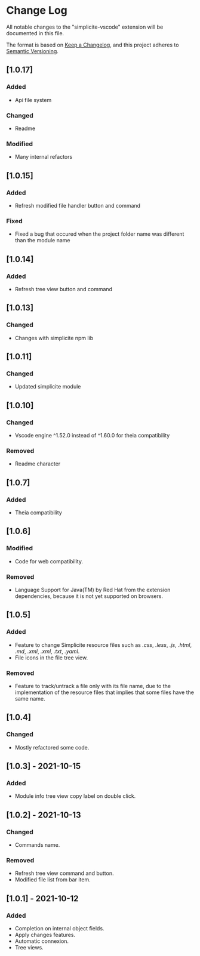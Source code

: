 # Change Log
All notable changes to the "simplicite-vscode" extension will be documented in this file.

The format is based on [Keep a Changelog](https://keepachangelog.com/en/1.0.0/),
and this project adheres to [Semantic Versioning](https://semver.org/spec/v2.0.0.html).

## [1.0.17]
### Added
- Api file system

### Changed
- Readme

### Modified
- Many internal refactors

## [1.0.15]
### Added
- Refresh modified file handler button and command

### Fixed
- Fixed a bug that occured when the project folder name was different than the module name

## [1.0.14]
### Added
- Refresh tree view button and command

## [1.0.13]
### Changed
- Changes with simplicite npm lib

## [1.0.11]
### Changed
- Updated simplicite module

## [1.0.10]
### Changed
- Vscode engine ^1.52.0 instead of ^1.60.0 for theia compatibility

### Removed
- Readme character

## [1.0.7]
### Added
- Theia compatibility

## [1.0.6]
### Modified
- Code for web compatibility.

### Removed
- Language Support for Java(TM) by Red Hat from the extension dependencies, because it is not yet supported on browsers.

## [1.0.5]
### Added
- Feature to change Simplicite resource files such as *.css*, *.less*, *.js*, *.html*, *.md*, *.xml*, *.xml*, *.txt*, *.yaml*.
- File icons in the file tree view. 

### Removed
- Feature to track/untrack a file only with its file name, due to the implementation of the resource files that implies that some files have the same name.

## [1.0.4]
### Changed
- Mostly refactored some code.

## [1.0.3] - 2021-10-15
### Added
- Module info tree view copy label on double click. 

## [1.0.2] - 2021-10-13
### Changed
- Commands name.
### Removed
- Refresh tree view command and button.
- Modified file list from bar item.

## [1.0.1] - 2021-10-12
### Added
- Completion on internal object fields.
- Apply changes features.
- Automatic connexion.
- Tree views.
